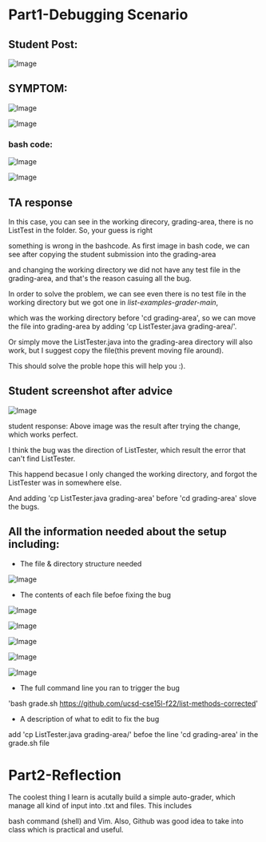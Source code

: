 
# Part1-Debugging Scenario

## Student Post:

  ![Image](https://tengfonglee.github.io/cse15l-lab-reports/lab5/photo/1.png)
  
## SYMPTOM:

   ![Image](https://tengfonglee.github.io/cse15l-lab-reports/lab4/photo/error_outout.png)
   
   ![Image](https://tengfonglee.github.io/cse15l-lab-reports/lab4/photo/output.png)
   
   ### bash code:
   
   ![Image](https://tengfonglee.github.io/cse15l-lab-reports/lab4/photo/sh1.png)
   
   
   ![Image](https://tengfonglee.github.io/cse15l-lab-reports/lab4/photo/sh2.png)


   
## TA response

  In this case, you can see in the working direcory, grading-area, there is no ListTest in the folder. So, your guess is right
  
  something is wrong in the bashcode. As first image in bash code, we can see after copying the student submission into the grading-area 
  
  and changing the working directory we did not have any test file in the grading-area, and that's the reason casuing all the bug.
  
  In order to solve the problem, we can see even there is no test file in the working directory but we got one in _list-examples-grader-main_, 
  
  which was the working directory before 'cd grading-area', so we can move the file into grading-area by adding 'cp ListTester.java grading-area/'.
  
  Or simply move the ListTester.java into the grading-area directory will also work, but I suggest copy the file(this prevent moving file around).
  
  This should solve the proble hope this will help you :).
  
  
## Student screenshot after advice


 ![Image](https://tengfonglee.github.io/cse15l-lab-reports/lab4/photo/after_fix.png)
 
 student response: Above image was the result after trying the change, which works perfect. 
 
 I think the bug was the direction of ListTester, which result the error that can't find ListTester. 
 
 This happend becasue I only changed the working directory, and forgot the ListTester was in somewhere else.

 And adding 'cp ListTester.java grading-area' before 'cd grading-area' slove the bugs.
 
## All the information needed about the setup including:

* The file & directory structure needed

![Image](https://tengfonglee.github.io/cse15l-lab-reports/lab4/photo/all_files.png)

* The contents of each file befoe fixing the bug

![Image](https://tengfonglee.github.io/cse15l-lab-reports/lab4/photo/sh1.png)

![Image](https://tengfonglee.github.io/cse15l-lab-reports/lab4/photo/sh2.png)

![Image](https://tengfonglee.github.io/cse15l-lab-reports/lab4/photo/java1.png)

![Image](https://tengfonglee.github.io/cse15l-lab-reports/lab4/photo/java2.png)

![Image](https://tengfonglee.github.io/cse15l-lab-reports/lab4/photo/java3.png)

* The full command line you ran to trigger the bug

'bash grade.sh https://github.com/ucsd-cse15l-f22/list-methods-corrected'

* A description of what to edit to fix the bug

add 'cp ListTester.java grading-area/' befoe the line 'cd grading-area' in the grade.sh file


# Part2-Reflection

The coolest thing I learn is acutally build a simple auto-grader, which manage all kind of input into .txt and files. This includes 

bash command (shell) and Vim. Also, Github was good idea to take into class which is practical and useful.



